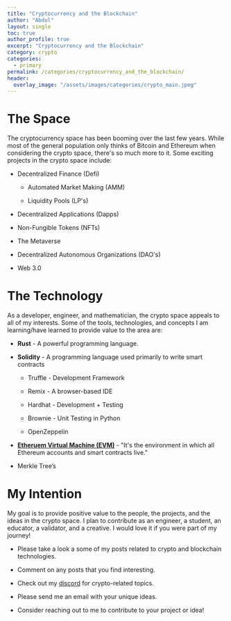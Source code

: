 ```yaml
---
title: "Cryptocurrency and the Blockchain"
author: "Abdul"
layout: single
toc: true
author_profile: true
excerpt: "Cryptocurrency and the Blockchain"
category: crypto
categories:
  - primary
permalink: /categories/cryptocurrency_and_the_blockchain/
header:
  overlay_image: "/assets/images/categories/crypto_main.jpeg"
---
```


# The Space

The cryptocurrency space has been booming over the last few years. While most of the general population only thinks of Bitcoin and Ethereum when considering the crypto space, there's so much more to it. Some exciting projects in the crypto space include:

-   Decentralized Finance (Defi)
    
    -   Automated Market Making (AMM)
        
    -   Liquidity Pools (LP's)
        
-   Decentralized Applications (Dapps)
    
-   Non-Fungible Tokens (NFTs)
    
-   The Metaverse
    
-   Decentralized Autonomous Organizations (DAO's)
    
-   Web 3.0
    

# The Technology

As a developer, engineer, and mathematician, the crypto space appeals to all of my interests. Some of the tools, technologies, and concepts I am learning/have learned to provide value to the area are:

-   **Rust** - A powerful programming language.
    
-   **Solidity** - A programming language used primarily to write smart contracts
    
    -   Truffle - Development Framework
        
    -   Remix - A browser-based IDE
        
    -   Hardhat - Development + Testing
        
    -   Brownie - Unit Testing in Python
        
    -   OpenZeppelin
        
-   [**Etheruem Virtual Machine (EVM)**](https://ethereum.org/en/developers/docs/evm/)  - "It's the environment in which all Ethereum accounts and smart contracts live."
    
-   Merkle Tree’s

# My Intention

My goal is to provide positive value to the people, the projects, and the ideas in the crypto space. I plan to contribute as an engineer, a student, an educator, a validator, and a creative. I would love it if you were part of my journey!

-   Please take a look a some of my posts related to crypto and blockchain technologies.
    
-   Comment on any posts that you find interesting.
    
-   Check out my [discord](https://discord.gg/BKa8u65834) for crypto-related topics.
    
-   Please send me an email with your unique ideas.
    
-   Consider reaching out to me to contribute to your project or idea!